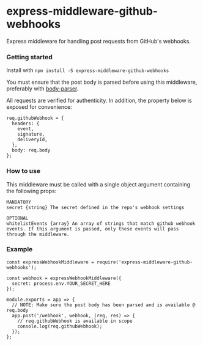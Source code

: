 # express-middleware-github-webhooks

Express middleware for handling post requests from GitHub's webhooks.

### Getting started

Install with `npm install -S express-middleware-github-webhooks`

You must ensure that the post body is parsed before using this middleware, preferably with [body-parser](https://github.com/expressjs/body-parser).

All requests are verified for authenticity. In addition, the property below is exposed for convenience:
```
req.githubWebhook = {
  headers: {
    event,
    signature,
    deliveryId,
  },
  body: req.body
};
```

### How to use

This middleware must be called with a single object argument containing the following props:
```
MANDATORY
secret {string} The secret defined in the repo's webhook settings

OPTIONAL
whitelistEvents {array} An array of strings that match github webhook events. If this argument is passed, only these events will pass through the middleware.
```

### Example

```
const expressWebhookMiddleware = require('express-middleware-github-webhooks');

const webhook = expressWebhookMiddleware({
  secret: process.env.YOUR_SECRET_HERE
});

module.exports = app => {
  // NOTE: Make sure the post body has been parsed and is available @ req.body
  app.post('/webhook', webhook, (req, res) => {
  	// req.githubWebhook is available in scope
    console.log(req.githubWebhook);
  });
};
```
